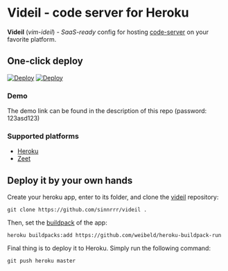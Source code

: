 # Videil - code server for Heroku
**Videil** (*vim-ideil*) - *SaaS-ready* config for hosting [code-server](https://github.com/cdr/code-server) on your favorite platform.

## One-click deploy
[![Deploy](https://www.herokucdn.com/deploy/button.svg)](https://heroku.com/deploy?template=https://github.com/sinnrrr/videil/tree/master)
[![Deploy](https://deploy.zeet.co/videil.svg)](https://deploy.zeet.co/?url=https://github.com/sinnrrr/videil)

### Demo
The demo link can be found in the description of this repo (password: 123asd123)

### Supported platforms
* [Heroku](https://heroku.com)
* [Zeet](https://zeet.co)

## Deploy it by your own hands
Create your heroku app, enter to its folder, and clone the [videil](https://github.com/sinnrrr/videil) repository:
```
git clone https://github.com/sinnrrr/videil .
```
Then, set the [buildpack](https://github.com/weibeld/heroku-buildpack-run) of the app:
```
heroku buildpacks:add https://github.com/weibeld/heroku-buildpack-run
```
Final thing is to deploy it to Heroku. Simply run the following command:
```
git push heroku master
```